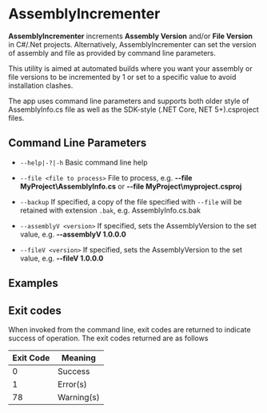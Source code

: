 # AssemblyIncrementer
**AssemblyIncrementer** increments **Assembly Version** and/or **File Version** in C#/.Net projects. 
Alternatively, AssemblyIncrementer can set the version of assembly and file as provided by command line parameters.

This utility is aimed at automated builds where you want your assembly or file versions to be incremented by 1 or set to a specific value to avoid installation clashes.

The app uses command line parameters and supports both older style of AssemblyInfo.cs file 
as well as the SDK-style (.NET Core, NET 5+).csproject files.

## **Command Line Parameters**
* `--help|-?|-h` Basic command line help
* `--file <file to process>` File to process, e.g. **--file MyProject\AssemblyInfo.cs** or **--file MyProject\myproject.csproj** 

* `--backup` If specified, a copy of the file specified with `--file` will be retained with extension `.bak`, e.g. AssemblyInfo.cs.bak
* `--assemblyV <version>` If specified, sets the AssemblyVersion to the set value, e.g. **--assemblyV 1.0.0.0**
* `--fileV <version>` If specified, sets the AssemblyVersion to the set value, e.g. **--fileV 1.0.0.0**

## **Examples**

## **Exit codes**

When invoked from the command line, exit codes are returned to indicate success of operation.
The exit codes returned are as follows


| Exit Code | Meaning    |
|-----------|------------|
| 0         | Success    |
| 1         | Error(s)   |
| 78        | Warning(s) |

